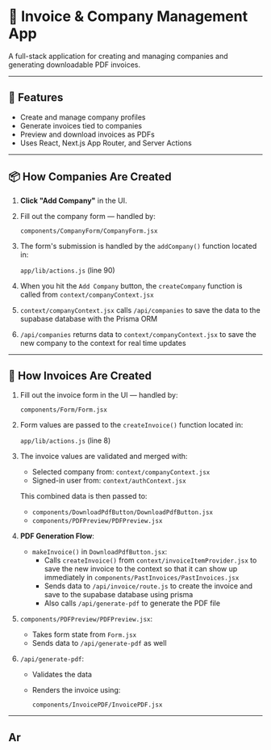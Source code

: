 # 🧾 Invoice & Company Management App

A full-stack application for creating and managing companies and generating downloadable PDF invoices.

---

## 🚀 Features

- Create and manage company profiles
- Generate invoices tied to companies
- Preview and download invoices as PDFs
- Uses React, Next.js App Router, and Server Actions

---

## 📦 How Companies Are Created

1. **Click "Add Company"** in the UI.
2. Fill out the company form — handled by:

   `components/CompanyForm/CompanyForm.jsx`

3. The form's submission is handled by the `addCompany()` function located in:

   `app/lib/actions.js` (line 90)

4. When you hit the `Add Company` button, the `createCompany` function is called from `context/companyContext.jsx`
5. `context/companyContext.jsx` calls `/api/companies` to save the data to the supabase database with the Prisma ORM
6. `/api/companies` returns data to `context/companyContext.jsx` to save the new company to the context for real time updates
---

## 🧾 How Invoices Are Created

1. Fill out the invoice form in the UI — handled by:

   `components/Form/Form.jsx`

2. Form values are passed to the `createInvoice()` function located in:

   `app/lib/actions.js` (line 8)

3. The invoice values are validated and merged with:

   - Selected company from: `context/companyContext.jsx`
   - Signed-in user from: `context/authContext.jsx`

   This combined data is then passed to:

   - `components/DownloadPdfButton/DownloadPdfButton.jsx`
   - `components/PDFPreview/PDFPreview.jsx`

4. **PDF Generation Flow**:
   - `makeInvoice()` in `DownloadPdfButton.jsx`:
     - Calls `createInvoice()` from `context/invoiceItemProvider.jsx` to save the new invoice to the context so that it can show up immediately in `components/PastInvoices/PastInvoices.jsx` 
     - Sends data to `/api/invoice/route.js` to create the invoice and save to the supabase database using prisma
     - Also calls `/api/generate-pdf` to generate the PDF file

5. `components/PDFPreview/PDFPreview.jsx`:
   - Takes form state from `Form.jsx`
   - Sends data to `/api/generate-pdf` as well

6. `/api/generate-pdf`:
   - Validates the data
   - Renders the invoice using:

     `components/InvoicePDF/InvoicePDF.jsx`

---
## Ar
